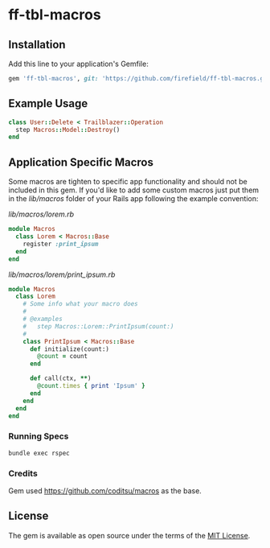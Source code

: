 # ff-tbl-macros

## Installation
Add this line to your application's Gemfile:

```ruby
gem 'ff-tbl-macros', git: 'https://github.com/firefield/ff-tbl-macros.git'
```

## Example Usage
```ruby
class User::Delete < Trailblazer::Operation
  step Macros::Model::Destroy()
end
```

## Application Specific Macros
Some macros are tighten to specific app functionality and should not be included in this gem.
If you'd like to add some custom macros just put them in the _lib/macros_ folder of your Rails app following the example convention:

_lib/macros/lorem.rb_
```ruby
module Macros
  class Lorem < Macros::Base
    register :print_ipsum
  end
end
```

_lib/macros/lorem/print_ipsum.rb_
```ruby
module Macros
  class Lorem
    # Some info what your macro does
    #
    # @examples
    #   step Macros::Lorem::PrintIpsum(count:)
    #
    class PrintIpsum < Macros::Base
      def initialize(count:)
        @count = count
      end

      def call(ctx, **)
        @count.times { print 'Ipsum' }
      end
    end
  end
end
```

### Running Specs
```
bundle exec rspec
```

### Credits
Gem used https://github.com/coditsu/macros as the base.

## License
The gem is available as open source under the terms of the [MIT License](http://opensource.org/licenses/MIT).